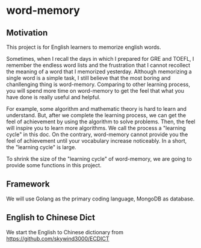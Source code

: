 # word-memory

## Motivation
This project is for English learners to memorize english words.

Sometimes, when I recall the days in which I prepared for GRE and TOEFL, I remember the endless word lists and the frustration that I cannot recollect the meaning of a word that I memorized yesterday. Although memorizing a single word is a simple task, I still believe that the most boring and chanllenging thing is word-memory. Comparing to other learning process, you will spend more time on word-memory to get the feel that what you have done is really useful and helpful. 

For example, some algorithm and mathematic theory is hard to learn and understand. But, after we complete the learning process, we can get the feel of achievement by using the algorithm to solve problems. Then, the feel will inspire you to learn more algorithms. We call the process a "learning cycle" in this doc. On the contrary, word-memory cannot provide you the feel of achievement until your vocabulary increase noticeably. In a short, the "learning cycle" is large.

To shrink the size of the "learning cycle" of word-memory, we are going to provide some functions in this project.

## Framework
We will use Golang as the primary coding language, MongoDB as database.

## English to Chinese Dict
We start the English to Chinese dictionary from  https://github.com/skywind3000/ECDICT



